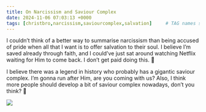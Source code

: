 ```yaml
---
title: On Narcissism and Saviour Complex
date: 2024-11-06 07:03:13 +0000
tags: [christbro,narcissism,saviourcomplex,salvation]     # TAG names should always be lowercase
---
```


I couldn’t think of a better way to summarise narcissism than being accused of pride when all that I want is to offer salvation to their soul. I believe I’m saved already through faith, and I could’ve just sat around watching Netflix waiting for Him to come back. I don’t get paid doing this. 🤷

I believe there was a legend in history who probably has a gigantic saviour complex. I’m gonna run after Him, are you coming with us? Also, I think more people should develop a bit of saviour complex nowadays, don’t you think? 🤔 

![](/9d2871ca57e843832df4b766cf50afc2.gif)